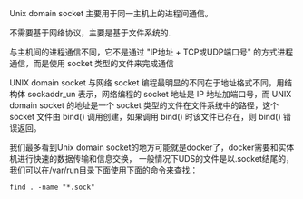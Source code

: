 Unix domain socket 主要用于同一主机上的进程间通信。

不需要基于网络协议，主要是基于文件系统的.

与主机间的进程通信不同，它不是通过 "IP地址 + TCP或UDP端口号" 的方式进程通信，而是使用 socket 类型的文件来完成通信

UNIX domain socket 与网络 socket 编程最明显的不同在于地址格式不同，用结构体 sockaddr_un 表示，网络编程的 socket 地址是 IP 地址加端口号，而 UNIX domain socket 的地址是一个 socket 类型的文件在文件系统中的路径，这个 socket 文件由 bind() 调用创建，如果调用 bind() 时该文件已存在，则 bind() 错误返回。


我们最多看到Unix domain socket的地方可能就是docker了，docker需要和实体机进行快速的数据传输和信息交换，
一般情况下UDS的文件是以.socket结尾的，我们可以在/var/run目录下面使用下面的命令来查找：
```
find . -name "*.sock"
```